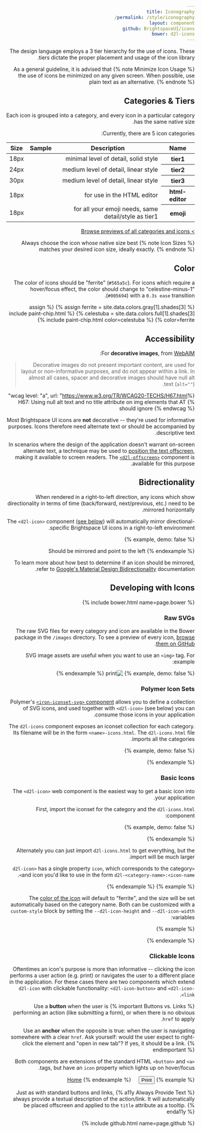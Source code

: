 ```yaml
---
title: Iconography
permalink: /style/iconography/
layout: component
github: BrightspaceUI/icons
bower: d2l-icons
---
```

The design language employs a 3 tier hierarchy for the use of icons. These tiers dictate the proper placement and usage of the icon library.

{% note Minimize Icon Usage %}
As a general guideline, it is advised that the use of icons be minimized on any given screen. When possible, use plain text as an alternative.
{% endnote %}

## Categories & Tiers

Each icon is grouped into a category, and every icon in a particular category has the same native size.

Currently, there are 5 icon categories:

<d2l-table-wrapper>
	<table class="d2l-table">
		<thead>
			<tr>
				<th>Name</th>
				<th>Description</th>
				<th>Sample</th>
				<th>Size</th>
			</tr>
		</thead>
		<tbody>
			<tr>
				<th>tier1</th>
				<td>minimal level of detail, solid style</td>
				<td><d2l-icon icon="d2l-tier1:print"></d2l-icon></td>
				<td>18px</td>
			</tr>
			<tr>
				<th>tier2</th>
				<td>medium level of detail, linear style</td>
				<td><d2l-icon icon="d2l-tier2:file-audio"></d2l-icon></td>
				<td>24px</td>
			</tr>
			<tr>
				<th>tier3</th>
				<td>medium level of detail, linear style</td>
				<td><d2l-icon icon="d2l-tier3:notification-bell"></d2l-icon></td>
				<td>30px</td>
			</tr>
			<tr>
				<th>html-editor</th>
				<td>for use in the HTML editor</td>
				<td><d2l-icon icon="d2l-html-editor:bold"></d2l-icon></td>
				<td>18px</td>
			</tr>
			<tr>
				<th>emoji</th>
				<td>for all your emoji needs, same detail/style as tier1</td>
				<td><d2l-icon icon="d2l-emoji:happy"></d2l-icon></td>
				<td>18px</td>
			</tr>
		</tbody>
	</table>
</d2l-table-wrapper>

[&gt; Browse previews of all categories and icons](https://github.com/Brightspace/d2l-icons-ui/blob/master/d2l-icons.md)

{% note Icon Sizes %}
Always choose the icon whose native size best matches your desired icon size, ideally exactly.
{% endnote %}

## Color

The color of icons should be "ferrite" (`#565a5c`). For icons which require a hover/focus effect, the color should change to "celestine-minus-1" (`#005694`) with a `0.3s ease` transition.

{% assign ferrite = site.data.colors.gray[1].shades[3] %}
{% assign celestuba = site.data.colors.full[1].shades[3] %}
{% include paint-chip.html color=ferrite %}
{% include paint-chip.html color=celestuba %}

## Accessibility

For **decorative images**, from [WebAIM](http://webaim.org/techniques/alttext/#decorative):

> Decorative images do not present important content, are used for layout or non-informative purposes, and do not appear within a link. In almost all cases, spacer and decorative images should have null alt text (`alt=""`).

{%wcag level: "a", url: "https://www.w3.org/TR/WCAG20-TECHS/H67.html" %}
H67: Using null alt text and no title attribute on img elements that AT should ignore
{% endwcag %}

Most Brightspace UI icons are **not** decorative -- they're used for informative purposes. Icons therefore need alternate text or should be accompanied by descriptive text.

In scenarios where the design of the application doesn't warrant on-screen alternate text, a technique may be used to [position the text offscreen](http://webaim.org/techniques/css/invisiblecontent/), making it available to screen readers. The [`<d2l-offscreen>`](https://github.com/Brightspace/d2l-offscreen-ui) component is available for this purpose.

## Bidrectionality

When rendered in a right-to-left direction, any icons which show directionality in terms of time (back/forward, next/previous, etc.) need to be mirrored horizontally.

The `<d2l-icon>` component ([see below](#basic-icons)) will automatically mirror directional-specific Brightspace UI icons in a right-to-left environment.

{% example, demo: false %}
<body dir="rtl">
  Should be mirrored and point to the left
  <d2l-icon icon="d2l-tier1:chevron-right"></d2l-icon>
</body>
{% endexample %}

To learn more about how best to determine if an icon should be mirrored, refer to [Google's Material Design Bidirectionality](https://material.google.com/usability/bidirectionality.html) documentation.

## Developing with Icons

{% include bower.html name=page.bower %}

### Raw SVGs

The raw SVG files for every category and icon are available in the Bower package in the `/images` directory. To see a preview of every icon, [browse them on GitHub](https://github.com/Brightspace/d2l-icons-ui/tree/master/images).

SVG image assets are useful when you want to use an `<img>` tag. For example:

{% example, demo: false %}
<img
  src="bower_components/d2l-icons/images/tier1/print.svg"
  alt="print" />
{% endexample %}

### Polymer Icon Sets

Polymer's [`<iron-iconset-svg>` component](https://github.com/PolymerElements/iron-iconset-svg) allows you to define a collection of SVG icons, and used together with `<d2l-icon>` (see below) you can consume those icons in your application.

The `d2l-icons` component exposes an iconset collection for each category. Its filename will be in the form `<name>-icons.html`. The `d2l-icons.html` file imports all the categories.

{% example, demo: false %}
<link
  rel="import"
  href="bower_components/d2l-icons/tier1-icons.html">
{% endexample %}

### Basic Icons

The `<d2l-icon>` web component is the easiest way to get a basic icon into your application.

First, import the iconset for the category and the `d2l-icons.html` component:

{% example, demo: false %}
<link
  rel="import"
  href="bower_components/d2l-icons/tier1-icons.html">
<link
  rel="import"
  href="bower_components/d2l-icons/d2l-icon.html">
{% endexample %}

Alternately you can just import `d2l-icons.html` to get everything, but the import will be much larger.

`<d2l-icon>` has a single property `icon`, which corresponds to the category and icon you'd like to use in the form `d2l-<category-name>:<icon-name>`.

{% example %}
<d2l-icon icon="d2l-tier1:print"></d2l-icon>
{% endexample %}

The [color of the icon](/style/color/) will default to "ferrite", and the size will be set automatically based on the category name. Both can be customized with a `custom-style` block by setting the `--d2l-icon-height` and `--d2l-icon-width` variables:

{% example %}
<style is="custom-style">
#icon-custom-demo {
  color: indigo;
  --d2l-icon-height: 50px;
  --d2l-icon-width: 50px;
}
</style>
<d2l-icon id="icon-custom-demo" icon="d2l-tier1:gear"></d2l-icon>
{% endexample %}

### Clickable Icons

Oftentimes an icon's purpose is more than informative -- clicking the icon performs a user action (e.g. print) or navigates the user to a different place in the application. For these cases there are two components which extend `d2l-icon` with clickable functionality: `<d2l-icon-button>` and `<d2l-icon-link>`.

{% important Buttons vs. Links %}
Use a **button** when the user is performing an action (like submitting a form), or when there is no obvious `href` to apply.

Use an **anchor** when the opposite is true: when the user is navigating somewhere with a clear `href`. Ask yourself: would the user expect to right-click the element and "open in new tab"? If yes, it should be a link.
{% endimportant %}

Both components are extensions of the standard HTML `<button>` and `<a>` tags, but have an `icon` property which lights up on hover/focus.

{% example %}
<button is="d2l-icon-button" icon="d2l-tier1:print">Print</button>&nbsp;&nbsp;&nbsp;&nbsp;
<a is="d2l-icon-link" icon="d2l-tier1:home" href="/">Home</a>
{% endexample %}

{% a11y Always Provide Text %}
Just as with standard buttons and links, always provide a textual description of the action/link. It will automatically be placed offscreen and applied to the `title` attribute as a tooltip.
{% enda11y %}

{% include github.html name=page.github %}
